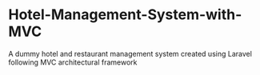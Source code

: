# Hotel-Management-System-with-MVC
A dummy hotel and restaurant management system created using Laravel following MVC architectural framework
